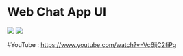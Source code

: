 # Web Chat App UI
![](https://github.com/rishabhdavesar/ChatAppUI/blob/master/img.png)
![](https://github.com/rishabhdavesar/ChatAppUI/blob/master/zoomentump.gif)

#YouTube : https://www.youtube.com/watch?v=Vc6ijC2fiPg



